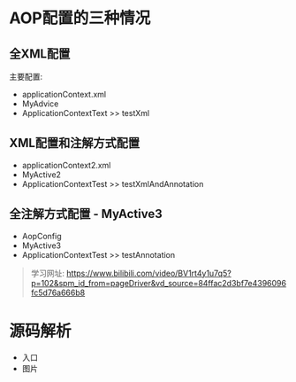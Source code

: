 # AOP配置的三种情况
## 全XML配置
主要配置:
- applicationContext.xml
- MyAdvice
- ApplicationContextText >> testXml

## XML配置和注解方式配置
- applicationContext2.xml
- MyActive2
- ApplicationContextTest >> testXmlAndAnnotation

## 全注解方式配置 - MyActive3
- AopConfig
- MyActive3
- ApplicationContextTest >> testAnnotation

> 学习网址: https://www.bilibili.com/video/BV1rt4y1u7q5?p=102&spm_id_from=pageDriver&vd_source=84ffac2d3bf7e4396096fc5d76a666b8

# 源码解析
- 入口
- 图片